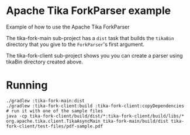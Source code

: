 # Apache Tika ForkParser example

Example of how to use the Apache Tika ForkParser

The tika-fork-main sub-project has a `dist` task that builds the `tikaBin` directory that you give to the `ForkParser`'s first argument.

The tika-fork-client sub-project shows you you can create a parser using tikaBin directory created above. 

# Running

```
./gradlew :tika-fork-main:dist
./gradlew :tika-fork-client:build :tika-fork-client:copyDependencies
# run it with one of the sample files
java -cp tika-fork-client/build/dist/*:tika-fork-client/build/libs/* org.apache.tika.client.TikaAsyncMain tika-fork-main/build/dist tika-fork-client/test-files/pdf-sample.pdf
```
